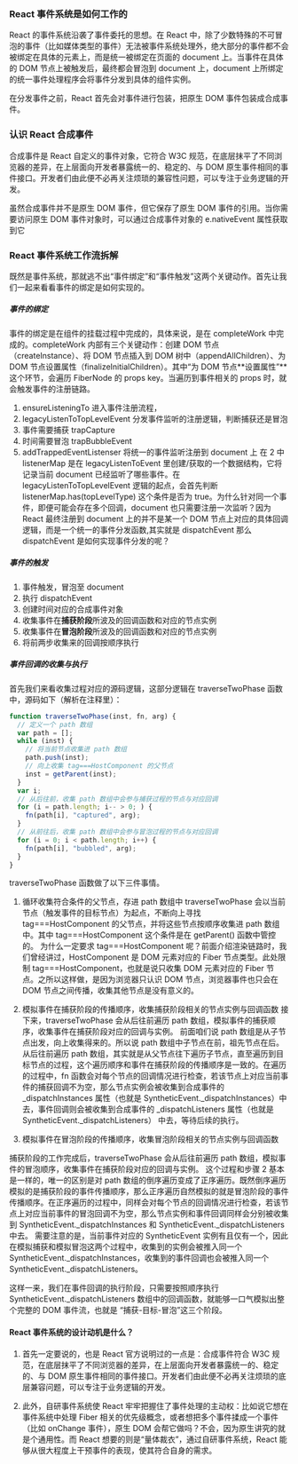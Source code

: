 ### React 事件系统是如何工作的

React 的事件系统沿袭了事件委托的思想。在 React 中，除了少数特殊的不可冒泡的事件（比如媒体类型的事件）无法被事件系统处理外，绝大部分的事件都不会被绑定在具体的元素上，而是统一被绑定在页面的 document 上。当事件在具体的 DOM 节点上被触发后，最终都会冒泡到 document 上，document 上所绑定的统一事件处理程序会将事件分发到具体的组件实例。

在分发事件之前，React 首先会对事件进行包装，把原生 DOM 事件包装成合成事件。

### 认识 React 合成事件

合成事件是 React 自定义的事件对象，它符合 W3C 规范，在底层抹平了不同浏览器的差异，在上层面向开发者暴露统一的、稳定的、与 DOM 原生事件相同的事件接口。开发者们由此便不必再关注烦琐的兼容性问题，可以专注于业务逻辑的开发。

虽然合成事件并不是原生 DOM 事件，但它保存了原生 DOM 事件的引用。当你需要访问原生 DOM 事件对象时，可以通过合成事件对象的 e.nativeEvent 属性获取到它

### React 事件系统工作流拆解

既然是事件系统，那就逃不出“事件绑定”和“事件触发”这两个关键动作。首先让我们一起来看看事件的绑定是如何实现的。

##### 事件的绑定

事件的绑定是在组件的挂载过程中完成的，具体来说，是在 completeWork 中完成的。completeWork 内部有三个关键动作：创建 DOM 节点（createInstance）、将 DOM 节点插入到 DOM 树中（appendAllChildren）、为 DOM 节点设置属性（finalizeInitialChildren）。其中“为 DOM 节点**设置属性”**这个环节，会遍历 FiberNode 的 props key。当遍历到事件相关的 props 时，就会触发事件的注册链路。

1. ensureListeningTo 进入事件注册流程，
2. legacyListenToTopLevelEvent 分发事件监听的注册逻辑，判断捕获还是冒泡
3. 事件需要捕获 trapCapture
4. 时间需要冒泡 trapBubbleEvent
5. addTrappedEventListenser 将统一的事件监听注册到 document 上
   在 2 中 listenerMap 是在 legacyListenToEvent 里创建/获取的一个数据结构，它将记录当前 document 已经监听了哪些事件。在 legacyListenToTopLevelEvent 逻辑的起点，会首先判断 listenerMap.has(topLevelType) 这个条件是否为 true。为什么针对同一个事件，即便可能会存在多个回调，document 也只需要注册一次监听？因为 React 最终注册到 document 上的并不是某一个 DOM 节点上对应的具体回调逻辑，而是一个统一的事件分发函数,其实就是 dispatchEvent
   那么 dispatchEvent 是如何实现事件分发的呢？

##### 事件的触发

1.  事件触发，冒泡至 document
2.  执行 dispatchEvent
3.  创建时间对应的合成事件对象
4.  收集事件在**捕获阶段**所波及的回调函数和对应的节点实例
5.  收集事件在**冒泡阶段**所波及的回调函数和对应的节点实例
6.  将前两步收集来的回调按顺序执行

##### 事件回调的收集与执行

首先我们来看收集过程对应的源码逻辑，这部分逻辑在 traverseTwoPhase 函数中，源码如下（解析在注释里）：

```javascript
function traverseTwoPhase(inst, fn, arg) {
  // 定义一个 path 数组
  var path = [];
  while (inst) {
    // 将当前节点收集进 path 数组
    path.push(inst);
    // 向上收集 tag===HostComponent 的父节点
    inst = getParent(inst);
  }
  var i;
  // 从后往前，收集 path 数组中会参与捕获过程的节点与对应回调
  for (i = path.length; i-- > 0; ) {
    fn(path[i], "captured", arg);
  }
  // 从前往后，收集 path 数组中会参与冒泡过程的节点与对应回调
  for (i = 0; i < path.length; i++) {
    fn(path[i], "bubbled", arg);
  }
}
```

traverseTwoPhase 函数做了以下三件事情。

1. 循环收集符合条件的父节点，存进 path 数组中
   traverseTwoPhase 会以当前节点（触发事件的目标节点）为起点，不断向上寻找 tag===HostComponent 的父节点，并将这些节点按顺序收集进 path 数组中。其中 tag===HostComponent 这个条件是在 getParent() 函数中管控的。
   为什么一定要求 tag===HostComponent 呢？前面介绍渲染链路时，我们曾经讲过，HostComponent 是 DOM 元素对应的 Fiber 节点类型。此处限制 tag===HostComponent，也就是说只收集 DOM 元素对应的 Fiber 节点。之所以这样做，是因为浏览器只认识 DOM 节点，浏览器事件也只会在 DOM 节点之间传播，收集其他节点是没有意义的。
2. 模拟事件在捕获阶段的传播顺序，收集捕获阶段相关的节点实例与回调函数
   接下来，traverseTwoPhase 会从后往前遍历 path 数组，模拟事件的捕获顺序，收集事件在捕获阶段对应的回调与实例。
   前面咱们说 path 数组是从子节点出发，向上收集得来的。所以说 path 数组中子节点在前，祖先节点在后。
   从后往前遍历 path 数组，其实就是从父节点往下遍历子节点，直至遍历到目标节点的过程，这个遍历顺序和事件在捕获阶段的传播顺序是一致的。在遍历的过程中，fn 函数会对每个节点的回调情况进行检查，若该节点上对应当前事件的捕获回调不为空，那么节点实例会被收集到合成事件的 \_dispatchInstances 属性（也就是 SyntheticEvent.\_dispatchInstances）中去，事件回调则会被收集到合成事件的 \_dispatchListeners 属性（也就是 SyntheticEvent.\_dispatchListeners） 中去，等待后续的执行。

3. 模拟事件在冒泡阶段的传播顺序，收集冒泡阶段相关的节点实例与回调函数

捕获阶段的工作完成后，traverseTwoPhase 会从后往前遍历 path 数组，模拟事件的冒泡顺序，收集事件在捕获阶段对应的回调与实例。
这个过程和步骤 2 基本是一样的，唯一的区别是对 path 数组的倒序遍历变成了正序遍历。既然倒序遍历模拟的是捕获阶段的事件传播顺序，那么正序遍历自然模拟的就是冒泡阶段的事件传播顺序。在正序遍历的过程中，同样会对每个节点的回调情况进行检查，若该节点上对应当前事件的冒泡回调不为空，那么节点实例和事件回调同样会分别被收集到 SyntheticEvent.\_dispatchInstances 和 SyntheticEvent.\_dispatchListeners 中去。
需要注意的是，当前事件对应的 SyntheticEvent 实例有且仅有一个，因此在模拟捕获和模拟冒泡这两个过程中，收集到的实例会被推入同一个 SyntheticEvent.\_dispatchInstances，收集到的事件回调也会被推入同一个 SyntheticEvent.\_dispatchListeners。

这样一来，我们在事件回调的执行阶段，只需要按照顺序执行 SyntheticEvent.\_dispatchListeners 数组中的回调函数，就能够一口气模拟出整个完整的 DOM 事件流，也就是 “捕获-目标-冒泡”这三个阶段。

#### React 事件系统的设计动机是什么？

1. 首先一定要说的，也是 React 官方说明过的一点是：合成事件符合 W3C 规范，在底层抹平了不同浏览器的差异，在上层面向开发者暴露统一的、稳定的、与 DOM 原生事件相同的事件接口。开发者们由此便不必再关注烦琐的底层兼容问题，可以专注于业务逻辑的开发。

2. 此外，自研事件系统使 React 牢牢把握住了事件处理的主动权：比如说它想在事件系统中处理 Fiber 相关的优先级概念，或者想把多个事件揉成一个事件（比如 onChange 事件），原生 DOM 会帮它做吗？不会，因为原生讲究的就是个通用性。而 React 想要的则是“量体裁衣”，通过自研事件系统，React 能够从很大程度上干预事件的表现，使其符合自身的需求。
